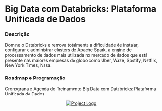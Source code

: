 # Big Data com Databricks: Plataforma Unificada de Dados

### Descrição
Domine o Databricks e remova totalmente a dificuldade de instalar, configurar e administrar clusters de Apache Spark, 
a engine de processamento de dados mais utilizada no mercado de dados que está presente nas maiores empresas do globo 
como Uber, Waze, Spotify, Netflix, New York Times, Nasa.

### Roadmap e Programação
Cronograna e Agenda do Treinamento 
Big Data com Databricks: Plataforma Unificada de Dados

<p align="center">
  <a href="" rel="noopener">
    <img src="https://github.com/owshq-plumbers/trn-cc-bg-databricks/blob/main/images/roadmap-databricks.excalidraw.png" alt="Project Logo">
 </a>
</p>
